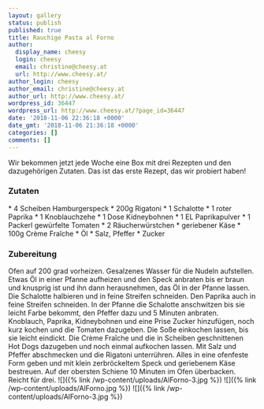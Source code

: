 ```yaml
---
layout: gallery
status: publish
published: true
title: Rauchige Pasta al Forno
author:
  display_name: cheesy
  login: cheesy
  email: christine@cheesy.at
  url: http://www.cheesy.at/
author_login: cheesy
author_email: christine@cheesy.at
author_url: http://www.cheesy.at/
wordpress_id: 36447
wordpress_url: http://www.cheesy.at/?page_id=36447
date: '2018-11-06 22:36:18 +0000'
date_gmt: '2018-11-06 21:36:18 +0000'
categories: []
comments: []
---
```

Wir bekommen jetzt jede Woche eine Box mit drei Rezepten und den dazugehörigen Zutaten. Das ist das erste Rezept, das wir probiert haben!
### Zutaten
\* 4 Scheiben Hamburgerspeck
\* 200g Rigatoni
\* 1 Schalotte
\* 1 roter Paprika
\* 1 Knoblauchzehe
\* 1 Dose Kidneybohnen
\* 1 EL Paprikapulver
\* 1 Packerl gewürfelte Tomaten
\* 2 Räucherwürstchen
\* geriebener Käse
\* 100g Crème Fraîche
\* Öl
\* Salz, Pfeffer
\* Zucker
### Zubereitung
Ofen auf 200 grad vorheizen. Gesalzenes Wasser für die Nudeln aufstellen. Etwas Öl in einer Pfanne aufheizen und den Speck anbraten bis er braun und knusprig ist und ihn dann herausnehmen, das Öl in der Pfanne lassen.
Die Schalotte halbieren und in feine Streifen schneiden. Den Paprika auch in feine Streifen schneiden. In der Pfanne die Schalotte anschwitzen bis sie leicht Farbe bekommt, den Pfeffer dazu und 5 Minuten anbraten. Knoblauch, Paprika, Kidneybohnen und eine Prise Zucker hinzufügen, noch kurz kochen und die Tomaten dazugeben.
Die Soße einkochen lassen, bis sie leicht eindickt. Die Crème Fraîche und die in Scheiben geschnittenen Hot Dogs dazugeben und noch einmal aufkochen lassen. Mit Salz und Pfeffer abschmecken und die Rigatoni unterrühren.
Alles in eine ofenfeste Form geben und mit klein zerbröckeltem Speck und geriebenem Käse bestreuen.
Auf der obersten Schiene 10 Minuten im Ofen überbacken.
Reicht für drei.
![]({% link /wp-content/uploads/AlForno-3.jpg %})
![]({% link /wp-content/uploads/AlForno.jpg %})
![]({% link /wp-content/uploads/AlForno-3.jpg %})

